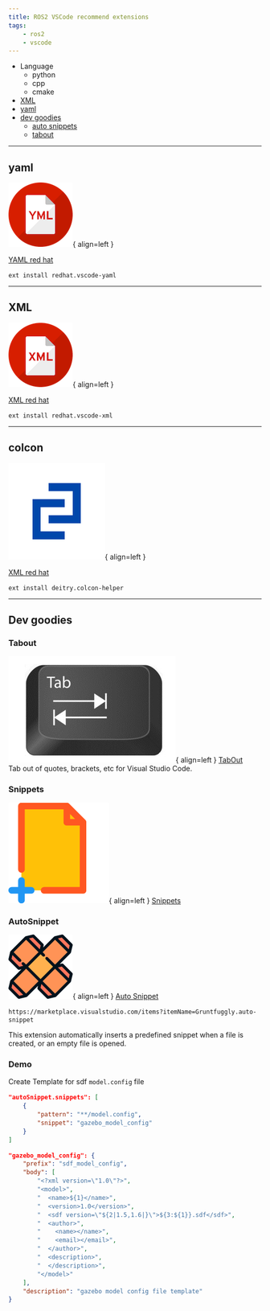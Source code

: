 ```yaml
---
title: ROS2 VSCode recommend extensions 
tags:
    - ros2
    - vscode
---
```


- Language
  - python
  - cpp
  - cmake
- [XML](#xml)
- [yaml](#yaml)
- [dev goodies](#dev-goodies)
  - [auto snippets](#autosnippet)
  - [tabout](#tabout)

---

## yaml

![](images/yaml.png){ align=left }

[YAML red hat](https://marketplace.visualstudio.com/items?itemName=redhat.vscode-yaml)

```
ext install redhat.vscode-yaml
```

---

## XML

![](images/xml.png){ align=left }

[XML red hat](https://marketplace.visualstudio.com/items?itemName=redhat.vscode-xml)

```
ext install redhat.vscode-xml
```

---

## colcon

![](images/colcon.png){ align=left }

[XML red hat](https://marketplace.visualstudio.com/items?itemName=deitry.colcon-helper)

```
ext install deitry.colcon-helper
```

---

## Dev goodies
### Tabout
![](images/tabout.png){ align=left }
[TabOut](https://marketplace.visualstudio.com/items?itemName=albert.TabOut)  
Tab out of quotes, brackets, etc for Visual Studio Code.

### Snippets
![](images/snippets.png){ align=left }
[Snippets](https://marketplace.visualstudio.com/items?itemName=tahabasri.snippets)



### AutoSnippet
![](images/auto-snippet.png){ align=left }
[Auto Snippet](https://marketplace.visualstudio.com/items?itemName=Gruntfuggly.auto-snippet)

```
https://marketplace.visualstudio.com/items?itemName=Gruntfuggly.auto-snippet
```

This extension automatically inserts a predefined snippet when a file is created, or an empty file is opened.

### Demo
Create Template for sdf `model.config` file

```json
"autoSnippet.snippets": [
    {
        "pattern": "**/model.config",
        "snippet": "gazebo_model_config"
    }
]
```

```json title="sdf model config"
"gazebo_model_config": {
    "prefix": "sdf_model_config",
    "body": [
        "<?xml version=\"1.0\"?>",
        "<model>",
        "  <name>${1}</name>",
        "  <version>1.0</version>",
        "  <sdf version=\"${2|1.5,1.6|}\">${3:${1}}.sdf</sdf>",
        "  <author>",
        "    <name></name>",
        "    <email></email>",
        "  </author>",
        "  <description>",
        "  </description>",
        "</model>"
    ],
    "description": "gazebo model config file template"
}
```